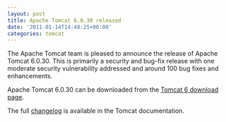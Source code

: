 ```yaml
---
layout: post
title: Apache Tomcat 6.0.30 released
date: '2011-01-14T14:48:25+00:00'
categories: tomcat
---
```

<p>The Apache Tomcat team is pleased to announce the release of Apache Tomcat 6.0.30. This is primarily a security and bug-fix release with one moderate security vulnerability addressed and around 100 bug fixes and enhancements.</p>

<p>Apache Tomcat 6.0.30 can be downloaded from the <a href="http://tomcat.apache.org/download-60.cgi">Tomcat 6 download page</a>.</p>

<p>The full <a href="http://tomcat.apache.org/tomcat-6.0-doc/changelog.html">changelog</a> is available in the Tomcat documentation.</p>
